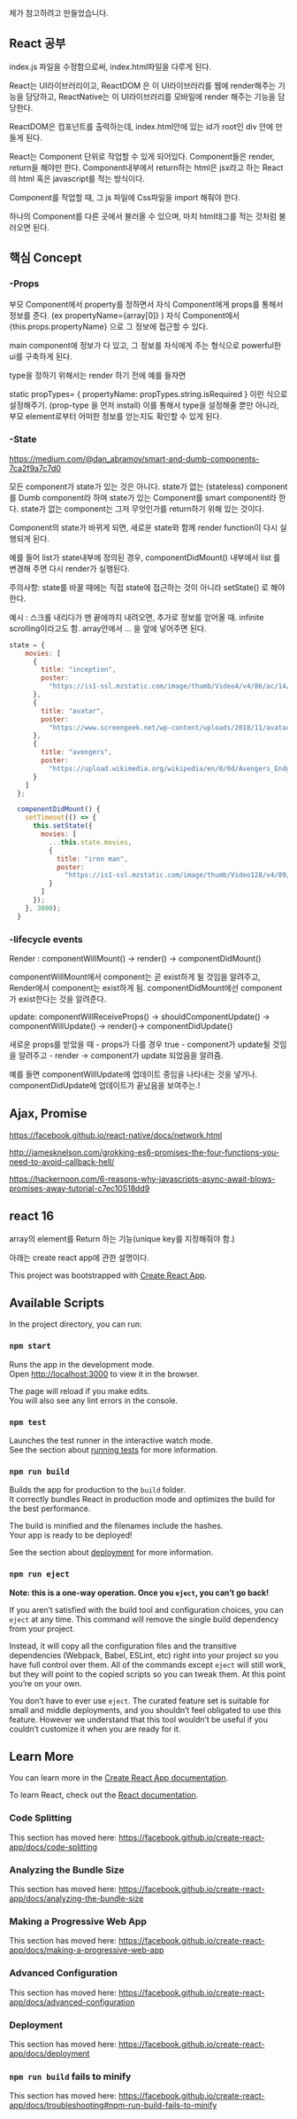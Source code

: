 제가 참고하려고 만들었습니다.

## React 공부

index.js 파일을 수정함으로써, index.html파일을 다루게 된다.

React는 UI라이브러리이고,
ReactDOM 은 이 UI라이브러리를 웹에 render해주는 기능을 담당하고,
ReactNative는 이 UI라이브러리를 모바일에 render 해주는 기능을 담당한다.

ReactDOM은 컴포넌트를 출력하는데, index.html안에 있는 id가 root인 div 안에 만들게 된다.

React는 Component 단위로 작업할 수 있게 되어있다. Component들은 render, return을 해야만 한다. Component내부에서 return하는 html은 jsx라고 하는 React의 html 혹은 javascript를 적는 방식이다.

Component를 작업할 때, 그 js 파일에 Css파일을
import 해줘야 한다.

하나의 Component를 다른 곳에서 불러올 수 있으며,
마치 html태그를 적는 것처럼 불러오면 된다.

## 핵심 Concept

### -Props

부모 Component에서 property를 정하면서 자식 Component에게 props를 통해서 정보를 준다. (ex propertyName={array[0]} )
자식 Component에서 {this.props.propertyName} 으로 그 정보에 접근할 수 있다.

main component에 정보가 다 있고, 그 정보를 자식에게 주는 형식으로
powerful한 ui를 구축하게 된다.

type을 정하기 위해서는 render 하기 전에
예를 들자면

static propTypes= {
propertyName: propTypes.string.isRequired
}
이런 식으로 설정해주기.
(prop-type 을 먼저 install)
이를 통해서 type을 설정해줄 뿐만 아니라,
부모 element로부터 어떠한 정보를 얻는지도 확인할 수 있게 된다.

### -State

https://medium.com/@dan_abramov/smart-and-dumb-components-7ca2f9a7c7d0

모든 component가 state가 있는 것은 아니다.
state가 없는 (stateless) component를 Dumb component라 하며 state가 있는 Component를 smart component라 한다.
state가 없는 component는 그저 무엇인가를 return하기 위해 있는 것이다.

Component의 state가 바뀌게 되면, 새로운 state와 함께 render function이 다시 실행되게 된다.

예를 들어 list가 state내부에 정의된 경우,
componentDidMount() 내부에서 list 를 변경해 주면
다시 render가 실행된다.

주의사항: state를 바꿀 때에는 직접 state에 접근하는 것이 아니라 setState() 로 해야 한다.

예시 : 스크롤 내리다가 맨 끝에까지 내려오면, 추가로 정보를 얻어올 때. infinite scrolling이라고도 함.
array안에서 ... 을 앞에 넣어주면 된다.

```javascript
state = {
    movies: [
      {
        title: "inception",
        poster:
          "https://is1-ssl.mzstatic.com/image/thumb/Video4/v4/86/ac/14/86ac14f2-8c9b-2a5a-80be-49b8ee402228/pr_source.lsr/268x0w.png"
      },
      {
        title: "avatar",
        poster:
          "https://www.screengeek.net/wp-content/uploads/2018/11/avatar-movie.jpg"
      },
      {
        title: "avengers",
        poster:
          "https://upload.wikimedia.org/wikipedia/en/0/0d/Avengers_Endgame_poster.jpg"
      }
    ]
  };

  componentDidMount() {
    setTimeout(() => {
      this.setState({
        movies: [
          ...this.state.movies,
          {
            title: "iron man",
            poster:
              "https://is1-ssl.mzstatic.com/image/thumb/Video128/v4/89/74/cf/8974cfa0-5e27-1c5e-390a-e97e5d12a51d/contsched.rdzrzprk.lsr/268x0w.jpg"
          }
        ]
      });
    }, 3000);
  }

```

### -lifecycle events

Render : componentWillMount() -> render() -> componentDidMount()

componentWillMount에서 component는 곧 exist하게 될 것임을 알려주고,
Render에서 component는 exist하게 됨.
componentDidMount에선 component가 exist한다는 것을 알려준다.

update: componentWillReceiveProps() -> shouldComponentUpdate() -> componentWillUpdate() -> render()-> componentDidUpdate()

새로운 props를 받았을 때 - props가 다를 경우 true - component가 update될 것임을 알려주고 - render -> component가 update 되었음을 알려줌.

예를 들면 componentWillUpdate에 업데이트 중임을 나타내는 것을 넣거나. componentDidUpdate에 업데이트가 끝났음을 보여주는.!

## Ajax, Promise

https://facebook.github.io/react-native/docs/network.html

http://jamesknelson.com/grokking-es6-promises-the-four-functions-you-need-to-avoid-callback-hell/

https://hackernoon.com/6-reasons-why-javascripts-async-await-blows-promises-away-tutorial-c7ec10518dd9

## react 16

array의 element를 Return 하는 기능(unique key를 지정해줘야 함.)

아래는 create react app에 관한 설명이다.

This project was bootstrapped with [Create React App](https://github.com/facebook/create-react-app).

## Available Scripts

In the project directory, you can run:

### `npm start`

Runs the app in the development mode.<br>
Open [http://localhost:3000](http://localhost:3000) to view it in the browser.

The page will reload if you make edits.<br>
You will also see any lint errors in the console.

### `npm test`

Launches the test runner in the interactive watch mode.<br>
See the section about [running tests](https://facebook.github.io/create-react-app/docs/running-tests) for more information.

### `npm run build`

Builds the app for production to the `build` folder.<br>
It correctly bundles React in production mode and optimizes the build for the best performance.

The build is minified and the filenames include the hashes.<br>
Your app is ready to be deployed!

See the section about [deployment](https://facebook.github.io/create-react-app/docs/deployment) for more information.

### `npm run eject`

**Note: this is a one-way operation. Once you `eject`, you can’t go back!**

If you aren’t satisfied with the build tool and configuration choices, you can `eject` at any time. This command will remove the single build dependency from your project.

Instead, it will copy all the configuration files and the transitive dependencies (Webpack, Babel, ESLint, etc) right into your project so you have full control over them. All of the commands except `eject` will still work, but they will point to the copied scripts so you can tweak them. At this point you’re on your own.

You don’t have to ever use `eject`. The curated feature set is suitable for small and middle deployments, and you shouldn’t feel obligated to use this feature. However we understand that this tool wouldn’t be useful if you couldn’t customize it when you are ready for it.

## Learn More

You can learn more in the [Create React App documentation](https://facebook.github.io/create-react-app/docs/getting-started).

To learn React, check out the [React documentation](https://reactjs.org/).

### Code Splitting

This section has moved here: https://facebook.github.io/create-react-app/docs/code-splitting

### Analyzing the Bundle Size

This section has moved here: https://facebook.github.io/create-react-app/docs/analyzing-the-bundle-size

### Making a Progressive Web App

This section has moved here: https://facebook.github.io/create-react-app/docs/making-a-progressive-web-app

### Advanced Configuration

This section has moved here: https://facebook.github.io/create-react-app/docs/advanced-configuration

### Deployment

This section has moved here: https://facebook.github.io/create-react-app/docs/deployment

### `npm run build` fails to minify

This section has moved here: https://facebook.github.io/create-react-app/docs/troubleshooting#npm-run-build-fails-to-minify

```

```

